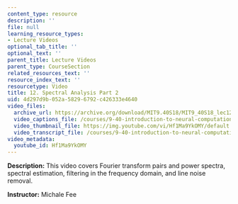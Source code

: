 ```yaml
---
content_type: resource
description: ''
file: null
learning_resource_types:
- Lecture Videos
optional_tab_title: ''
optional_text: ''
parent_title: Lecture Videos
parent_type: CourseSection
related_resources_text: ''
resource_index_text: ''
resourcetype: Video
title: 12. Spectral Analysis Part 2
uid: 4d297d9b-052a-5829-6792-c426333e4640
video_files:
  archive_url: https://archive.org/download/MIT9.40S18/MIT9_40S18_lec12_300k.mp4
  video_captions_file: /courses/9-40-introduction-to-neural-computation-spring-2018/4978484c2d4e5458a5a2c0b444bf1031_Hf1Ma9YkOMY.vtt
  video_thumbnail_file: https://img.youtube.com/vi/Hf1Ma9YkOMY/default.jpg
  video_transcript_file: /courses/9-40-introduction-to-neural-computation-spring-2018/84ff5baa7848ff3b1147ad12d79761a0_Hf1Ma9YkOMY.pdf
video_metadata:
  youtube_id: Hf1Ma9YkOMY
---
```


**Description:** This video covers Fourier transform pairs and power spectra, spectral estimation, filtering in the frequency domain, and line noise removal.

**Instructor:** Michale Fee
